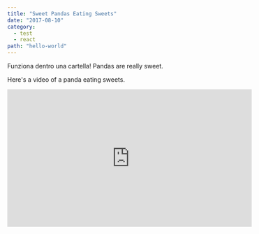 ```yaml
---
title: "Sweet Pandas Eating Sweets"
date: "2017-08-10"
category:
  - test
  - react
path: "hello-world"
---
```


Funziona dentro una cartella! Pandas are really sweet.

Here's a video of a panda eating sweets.

<iframe width="560" height="315" src="https://www.youtube.com/embed/4n0xNbfJLR8" frameborder="0" allowfullscreen></iframe>
